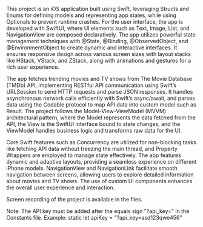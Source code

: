 This project is an iOS application built using Swift, leveraging Structs and Enums for defining models and representing app states, while using Optionals to prevent runtime crashes. For the user interface, the app is developed with SwiftUI, where UI elements such as Text, Image, List, and NavigationView are composed declaratively. The app utilizes powerful state management techniques with @State, @Binding, @ObservedObject, and @EnvironmentObject to create dynamic and interactive interfaces. It ensures responsive design across various screen sizes with layout stacks like HStack, VStack, and ZStack, along with animations and gestures for a rich user experience.

The app fetches trending movies and TV shows from The Movie Database (TMDb) API, implementing RESTful API communication using Swift’s URLSession to send HTTP requests and parse JSON responses. It handles asynchronous network calls efficiently with Swift’s async/await, and parses data using the Codable protocol to map API data into custom model such as Result. The project follows the Model-View-ViewModel (MVVM) architectural pattern, where the Model represents the data fetched from the API, the View is the SwiftUI interface bound to state changes, and the ViewModel handles business logic and transforms raw data for the UI.

Core Swift features such as Concurrency are utilized for non-blocking tasks like fetching API data without freezing the main thread, and Property Wrappers are employed to manage state effectively. The app features dynamic and adaptive layouts, providing a seamless experience on different iPhone models. NavigationView and NavigationLink facilitate smooth navigation between screens, allowing users to explore detailed information about movies and TV shows. The use of custom UI components enhances the overall user experience and interaction.

Screen recording of the project is available in the files.

Note: The API key must be added after the equals sign "?api_key=" in the Constants file.
Example: static let apiKey = "?api_key=asd123qwe456"

